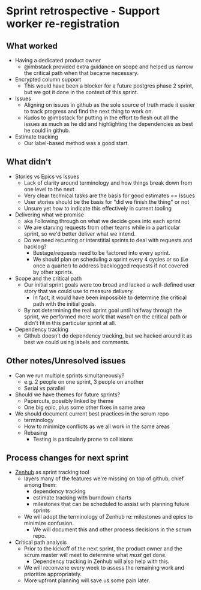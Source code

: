 # Sprint retrospective - Support worker re-registration

## What worked
* Having a dedicated product owner
  * @imbstack provided extra guidance on scope and helped us narrow the critical path when that became necessary.
* Encrypted column support
  * This would have been a blocker for a future postgres phase 2 sprint, but we got it done in the context of this sprint.
* Issues
  * Aligning on issues in github as the sole source of truth made it easier to track progress and find the next thing to work on.
  * Kudos to @imbstack for putting in the effort to flesh out all the issues as much as he did and highlighting the dependencies as best he could in github.
* Estimate tracking
  * Our label-based method was a good start.

## What didn't
* Stories vs Epics vs Issues
  * Lack of clarity around terminology and how things break down from one level to the next
  * Very clear technical tasks are the basis for good estimates == Issues
  * User stories should be the basis for "did we finish the thing" or not
  * Unsure yet how to indicate this effectively in current tooling
* Delivering what we promise
  * aka Following through on what we decide goes into each sprint
  * We are starving requests from other teams while in a particular sprint, so we'd better deliver what we intend.
  * Do we need recurring or interstitial sprints to deal with requests and backlog?
    * Bustage/requests need to be factored into every sprint.
    * We should plan on scheduling a sprint every 4 cycles or so (i.e once a quarter) to address backlogged requests if not covered by other sprints.
* Scope and the critical path
  * Our initial sprint goals were too broad and lacked a well-defined user story that we could use to measure delivery.
    * In fact, it would have been impossible to determine the critical path with the initial goals.
  * By not determining the real sprint goal until halfway through the sprint, we performed more work that wasn't on the critical path or didn't fit in this particular sprint at all.
* Dependency tracking
  * Github doesn't do dependency tracking, but we hacked around it as best we could using labels and comments.

## Other notes/Unresolved issues

* Can we run multiple sprints simultaneously?
  * e.g. 2 people on one sprint, 3 people on another
  * Serial vs parallel
* Should we have themes for future sprints?
  * Papercuts, possibly linked by theme
  * One big epic, plus some other fixes in same area
* We should document current best practices in the scrum repo
  * terminology
  * How to minimize conflicts as we all work in the same areas
  * Rebasing
    * Testing is particularly prone to collisions

## Process changes for next sprint

* [Zenhub](https://www.zenhub.com/) as sprint tracking tool
  * layers many of the features we're missing on top of github, chief among them:
    * dependency tracking
    * estimate tracking with burndown charts
    * milestones that can be scheduled to assist with planning future sprints
  * We will adopt the terminology of Zenhub re: milestones and epics to minimize confusion.
    * We will document this and other process decisions in the scrum repo.
* Critical path analysis
  * Prior to the kickoff of the next sprint, the product owner and the scrum master will meet to determine what *must* get done.
    * Dependency tracking in Zenhub will also help with this.
  * We will reconvene every week to assess the remaining work and prioritize appropriately.
  * More upfront planning will save us some pain later.
